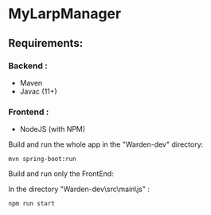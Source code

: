 # MyLarpManager

## Requirements:

### Backend :
* Maven
* Javac (11+)

### Frontend :
* NodeJS (with NPM)

Build and run the whole app in the "Warden-dev" directory:

`mvn spring-boot:run`

Build and run only the FrontEnd:

In the directory "Warden-dev\src\main\js" :

`npm run start`
